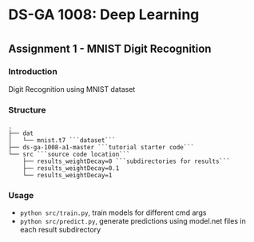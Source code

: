 # DS-GA 1008: Deep Learning
#

## Assignment 1 - MNIST Digit Recognition
### Introduction

Digit Recognition using MNIST dataset

### Structure
```
.
├── dat
│   └── mnist.t7 ```dataset```
├── ds-ga-1008-a1-master ```tutorial starter code```
└── src ```source code location```
    ├── results_weightDecay=0 ```subdirectories for results```
    ├── results_weightDecay=0.1
    └── results_weightDecay=1
```

### Usage
 * ```python src/train.py```, train models for different cmd args
 * ```python src/predict.py```, generate predictions using model.net files in each result subdirectory




